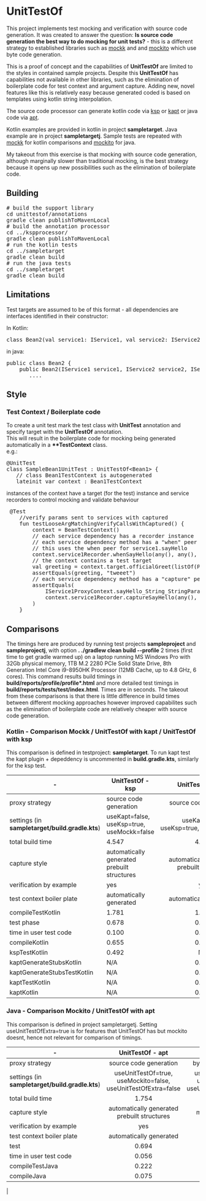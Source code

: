 # UnitTestOf
This project implements test mocking and verification with source code generation.
It was created to answer the question: <b>Is source code generation the best way to do mocking for unit tests?</b> -
this is a different strategy to established libraries such as  [mockk](https://docs.oracle.com/javase/7/docs/technotes/guides/apt/index.html) and
and [mockito](https://docs.oracle.com/javase/7/docs/technotes/guides/apt/index.html) which use byte code generation. 

This is a proof of concept and the capabilities of <b>UnitTestOf</b> are limited to the styles in contained sample projects.
Despite this <b>UnitTestOf</b> has capabilities not available in other libraries, such as the elimination of boilerplate code for test context and argument capture. 
Adding new, novel features like this is relatively easy because generated coded is based on templates using kotlin string interpolation.

The source code processor can generate kotlin code via [ksp](https://kotlinlang.org/docs/ksp-overview.html)
or [kapt](https://kotlinlang.org/docs/kapt.html) or java code via [apt](https://docs.oracle.com/javase/7/docs/technotes/guides/apt/index.html).  

Kotlin examples are provided in kotlin in project <b>sampletarget</b>. Java example are in project <b>sampletargetj</b>.
Sample tests are repeated with [mockk](https://docs.oracle.com/javase/7/docs/technotes/guides/apt/index.html) for kotlin comparisons 
and [mockito](https://docs.oracle.com/javase/7/docs/technotes/guides/apt/index.html) for java.

My takeout from this exercise is that mocking with source code generation, although marginally slower than traditional mocking, is the best strategy because it opens up
new possibilities such as the elimination of boilerplate code.  


## Building
<pre>
# build the support library
cd unittestof/annotations
gradle clean publishToMavenLocal
# build the annotation processor
cd ../kspprocessor/
gradle clean publishToMavenLocal
# run the kotlin tests
cd ../sampletarget
gradle clean build
# run the java tests
cd ../sampletarget
gradle clean build
</pre>

## Limitations
Test targets are assumed to be of this format - all dependencies are interfaces identified in their constructor:

In Kotlin:
<pre>
class Bean2(val service1: IService1, val service2: IService2)
</pre>
in java:
<pre>
public class Bean2 {
    public Bean2(IService1 service1, IService2 service2, IService3 service3) {
       ....
</pre>

## Style

### Test Context / Boilerplate code

To create a unit test mark the test class with <b>UnitTest</b> annotation and 
specify target with the <b>UnitTestOf</b> annotation.  
This will result in the boilerplate code for mocking being generated automatically in a <b>**TestContext</b> class.   
e.g.:
<pre>
@UnitTest
class SampleBean1UnitTest : UnitTestOf&lt;Bean1> {
   // class Bean1TestContext is autogenerated
   lateinit var context : Bean1TestContext
</pre>
instances of the context have a target (for the test) instance and service recorders
to control mocking and validate behaviour
<pre>
 @Test
    //verify params sent to services with captured
    fun testLooseArgMatchingVerifyCallsWithCaptured() {
        context = BeanTestContext()
        // each service dependency has a recorder instance
        // each service dependency method has a "when" peer
        // this uses the when peer for service1.sayHello 
        context.service1Recorder.whenSayHello(any(), any(), "tweeet")
        // the context contains a test target
        val greeting = context.target.officialGreet(listOf(Pair("Mr", "Pigeon")))
        assertEquals(greeting, "tweeet")
        // each service dependency method has a "capture" peer method defined with a custom return structure for each method 
        assertEquals(
            IService1ProxyContext.sayHello_String_StringParams("Mr", "Pigeon"), 
            context.service1Recorder.captureSayHello(any(), any()).get(0)
        )
    }
</pre>

## Comparisons
The timings here are produced by running test projects <b>sampleproject</b> and <b>sampleprojectj</b>, with option 
<b>. ./gradlew clean build --profile</b> 
2 times (first time to get gradle warmed up) on a laptop running MS Windows Pro with 32Gb physical memory,
1TB M.2 2280 PCIe Solid State Drive, 8th Generation Intel Core i9-8950HK Processor (12MB Cache, up to 4.8 GHz, 6 cores).
This command results build timings in <b>build/reports/profile/profile*.html</b> and more detailed test timings in
<b>build/reports/tests/test/index.html</b>.  Times are in seconds.
The takeout from these comparisons is that there is little difference in build times between different mocking approaches however
improved capabilites such as the elimination of boilerplate code are relatively cheaper with source code generation. 

### Kotlin - Comparison  Mockk / UnitTestOf with kapt / UnitTestOf with ksp
This comparison is defined in testproject: <b>sampletarget</b>.
To run kapt test the kapt plugin + depeddency is uncommented in <b>build.gradle.kts</b>, similarly for the ksp test.

| -                                          | UnitTestOf - ksp                         |              UnitTestOf - kapt              |                    mockk                     |
|--------------------------------------------|------------------------------------------|:-------------------------------------------:|:--------------------------------------------:|
| proxy strategy                             | source code generation                   |           source code generation            |             byte code generation             |
| settings (in <b>sampletarget/build.gradle.kts</b>) | useKapt=false, useKsp=true, useMockk=false |  useKapt=false, useKsp=true,useMockk=false  | useKapt=false, userKsp=false, useMockk=true  |
| total build time                           | 4.547                                    |                    4.592                    |                    4.390                     |
| capture style                              | automatically generated prebuilt structures | automatically generated prebuilt structures |             manually coded slots             |
| verification by example                    | yes                                      |                     yes                     |                     yes                      |
| test context boiler plate                  | automatically generated                  |           automatically generated           |                manually coded                |
| compileTestKotlin                          | 1.781                                    |                    1.320                    |                    0.980                     |
| test phase                                 | 0.678                                    |                    0.650                    |                    1.915                     |
| time in user test code                     | 0.100                                    |                    0.100                    |                    0.965                     |
| compileKotlin                              | 0.655                                    |                    0.582                    |                    0.588                     |
| kspTestKotlin                              | 0.492                                    |                     N/A                     |                     N/A                      |
| kaptGenerateStubsKotlin                    | N/A                                      |                    0.191                    |                     N/A                      |
| kaptGenerateStubsTestKotlin                | N/A                                      |                    0.525                    |                     N/A                      |
| kaptTestKotlin                             | N/A                                      |                    0.223                    |                     N/A                      |
| kaptKotlin                                 | N/A                                      |                    0.026                    |                     N/A                      |

### Java - Comparison  Mockito / UnitTestOf with apt
This comparison is defined in project sampletargetj.  Setting useUnitTestOfExtra=true is for features that UnitTestOf has but mockito doesnt, hence not relevant for comparison of timings.

| -                                                  |                        UnitTestOf - apt                        |                                                    mockito                                                    |
|----------------------------------------------------|:--------------------------------------------------------------:|:-------------------------------------------------------------------------------------------------------------:|
| proxy strategy                                     |                     source code generation                     |                                             byte code generation                                              |
| settings (in <b>sampletarget/build.gradle.kts</b>) | useUnitTestOf=true, useMockito=false, useUnitTestOfExtra=false |                        useUnitTestOf=true, useMockito=false, useUnitTestOfExtra=false                         |
| total build time                                   |                             1.754                              |                                                     1.619                                                     
| capture style                                      |          automatically generated prebuilt structures           | manually coded                                                                                             no |
| verification by example                            |                              yes                               |                                                      no                                                       |
| test context boiler plate                          |                    automatically generated                     |                                                manually coded                                                 |
| test                                               |                             0.694                              |                                                     0.713                                                     |
| time in user test code                             |                             0.056                              |                                                     0.099                                                     |
| compileTestJava                                    |                             0.222                              |                                                     0.082                                                     |
| compileJava                                        |                             0.075                              |                                                     0.076                                                     |
| 